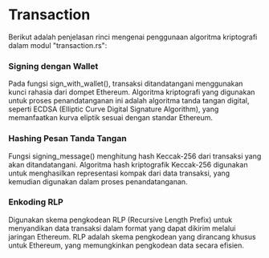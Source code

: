 # Transaction

Berikut adalah penjelasan rinci mengenai penggunaan algoritma kriptografi dalam modul "transaction.rs":

### Signing dengan Wallet

Pada fungsi sign_with_wallet(), transaksi ditandatangani menggunakan kunci rahasia dari dompet Ethereum. Algoritma kriptografi yang digunakan untuk proses penandatanganan ini adalah algoritma tanda tangan digital, seperti ECDSA (Elliptic Curve Digital Signature Algorithm), yang memanfaatkan kurva eliptik sesuai dengan standar Ethereum.

### Hashing Pesan Tanda Tangan

Fungsi signing_message() menghitung hash Keccak-256 dari transaksi yang akan ditandatangani. Algoritma hash kriptografik Keccak-256 digunakan untuk menghasilkan representasi kompak dari data transaksi, yang kemudian digunakan dalam proses penandatanganan.

### Enkoding RLP

Digunakan skema pengkodean RLP (Recursive Length Prefix) untuk menyandikan data transaksi dalam format yang dapat dikirim melalui jaringan Ethereum. RLP adalah skema pengkodean yang dirancang khusus untuk Ethereum, yang memungkinkan pengkodean data secara efisien.
